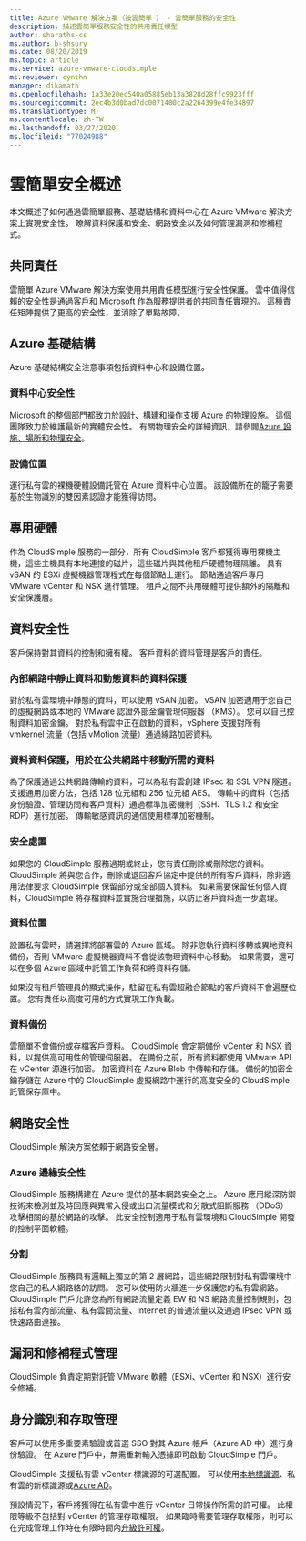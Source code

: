 ```yaml
---
title: Azure VMware 解決方案（按雲簡單 ） - 雲簡單服務的安全性
description: 描述雲簡單服務安全性的共用責任模型
author: sharaths-cs
ms.author: b-shsury
ms.date: 08/20/2019
ms.topic: article
ms.service: azure-vmware-cloudsimple
ms.reviewer: cynthn
manager: dikamath
ms.openlocfilehash: 1a33e20ec540a05885eb13a3828d28ffc9923fff
ms.sourcegitcommit: 2ec4b3d0bad7dc0071400c2a2264399e4fe34897
ms.translationtype: MT
ms.contentlocale: zh-TW
ms.lasthandoff: 03/27/2020
ms.locfileid: "77024988"
---
```

# <a name="cloudsimple-security-overview"></a>雲簡單安全概述

本文概述了如何通過雲簡單服務、基礎結構和資料中心在 Azure VMware 解決方案上實現安全性。 瞭解資料保護和安全、網路安全以及如何管理漏洞和修補程式。

## <a name="shared-responsibility"></a>共同責任

雲簡單 Azure VMware 解決方案使用共用責任模型進行安全性保護。 雲中值得信賴的安全性是通過客戶和 Microsoft 作為服務提供者的共同責任實現的。 這種責任矩陣提供了更高的安全性，並消除了單點故障。

## <a name="azure-infrastructure"></a>Azure 基礎結構

Azure 基礎結構安全注意事項包括資料中心和設備位置。

### <a name="datacenter-security"></a>資料中心安全性

Microsoft 的整個部門都致力於設計、構建和操作支援 Azure 的物理設施。 這個團隊致力於維護最新的實體安全性。 有關物理安全的詳細資訊，請參閱[Azure 設施、場所和物理安全](../security/azure-physical-security.md)。

### <a name="equipment-location"></a>設備位置

運行私有雲的裸機硬體設備託管在 Azure 資料中心位置。  該設備所在的籠子需要基於生物識別的雙因素認證才能獲得訪問。

## <a name="dedicated-hardware"></a>專用硬體

作為 CloudSimple 服務的一部分，所有 CloudSimple 客戶都獲得專用裸機主機，這些主機具有本地連接的磁片，這些磁片與其他租戶硬體物理隔離。 具有 vSAN 的 ESXi 虛擬機器管理程式在每個節點上運行。 節點通過客戶專用 VMware vCenter 和 NSX 進行管理。 租戶之間不共用硬體可提供額外的隔離和安全保護層。

## <a name="data-security"></a>資料安全性

客戶保持對其資料的控制和擁有權。 客戶資料的資料管理是客戶的責任。

### <a name="data-protection-for-data-at-rest-and-data-in-motion-within-internal-networks"></a>內部網路中靜止資料和動態資料的資料保護

對於私有雲環境中靜態的資料，可以使用 vSAN 加密。 vSAN 加密適用于您自己的虛擬網路或本地的 VMware 認證外部金鑰管理伺服器 （KMS）。  您可以自己控制資料加密金鑰。 對於私有雲中正在啟動的資料，vSphere 支援對所有 vmkernel 流量（包括 vMotion 流量）通過線路加密資料。

### <a name="data-protection-for-data-that-is-required-to-move-through-public-networks"></a>資料資料保護，用於在公共網路中移動所需的資料

為了保護通過公共網路傳輸的資料，可以為私有雲創建 IPsec 和 SSL VPN 隧道。 支援通用加密方法，包括 128 位元組和 256 位元組 AES。 傳輸中的資料（包括身份驗證、管理訪問和客戶資料）通過標準加密機制（SSH、TLS 1.2 和安全 RDP）進行加密。 傳輸敏感資訊的通信使用標準加密機制。

### <a name="secure-disposal"></a>安全處置

如果您的 CloudSimple 服務過期或終止，您有責任刪除或刪除您的資料。 CloudSimple 將與您合作，刪除或退回客戶協定中提供的所有客戶資料，除非適用法律要求 CloudSimple 保留部分或全部個人資料。 如果需要保留任何個人資料，CloudSimple 將存檔資料並實施合理措施，以防止客戶資料進一步處理。

### <a name="data-location"></a>資料位置

設置私有雲時，請選擇將部署雲的 Azure 區域。 除非您執行資料移轉或異地資料備份，否則 VMware 虛擬機器資料不會從該物理資料中心移動。 如果需要，還可以在多個 Azure 區域中託管工作負荷和將資料存儲。

如果沒有租戶管理員的顯式操作，駐留在私有雲超融合節點的客戶資料不會遍歷位置。 您有責任以高度可用的方式實現工作負載。

### <a name="data-backups"></a>資料備份

雲簡單不會備份或存檔客戶資料。 CloudSimple 會定期備份 vCenter 和 NSX 資料，以提供高可用性的管理伺服器。 在備份之前，所有資料都使用 VMware API 在 vCenter 源進行加密。 加密資料在 Azure Blob 中傳輸和存儲。 備份的加密金鑰存儲在 Azure 中的 CloudSimple 虛擬網路中運行的高度安全的 CloudSimple 託管保存庫中。

## <a name="network-security"></a>網路安全性

CloudSimple 解決方案依賴于網路安全層。

### <a name="azure-edge-security"></a>Azure 邊緣安全性

CloudSimple 服務構建在 Azure 提供的基本網路安全之上。 Azure 應用縱深防禦技術來檢測並及時回應與異常入侵或出口流量模式和分散式阻斷服務 （DDoS） 攻擊相關的基於網路的攻擊。 此安全控制適用于私有雲環境和 CloudSimple 開發的控制平面軟體。

### <a name="segmentation"></a>分割

CloudSimple 服務具有邏輯上獨立的第 2 層網路，這些網路限制對私有雲環境中您自己的私人網路絡的訪問。 您可以使用防火牆進一步保護您的私有雲網路。 CloudSimple 門戶允許您為所有網路流量定義 EW 和 NS 網路流量控制規則，包括私有雲內部流量、私有雲間流量、Internet 的普通流量以及通過 IPsec VPN 或快速路由連接。

## <a name="vulnerability-and-patch-management"></a>漏洞和修補程式管理

CloudSimple 負責定期對託管 VMware 軟體（ESXi、vCenter 和 NSX）進行安全修補。

## <a name="identity-and-access-management"></a>身分識別和存取管理

客戶可以使用多重要素驗證或首選 SSO 對其 Azure 帳戶（Azure AD 中）進行身份驗證。 在 Azure 門戶中，無需重新輸入憑據即可啟動 CloudSimple 門戶。

CloudSimple 支援私有雲 vCenter 標識源的可選配置。 可以使用[本地標識源](set-vcenter-identity.md)、私有雲的新標識源或[Azure AD](azure-ad.md)。

預設情況下，客戶將獲得在私有雲中進行 vCenter 日常操作所需的許可權。 此權限等級不包括對 vCenter 的管理存取權限。 如果臨時需要管理存取權限，則可以在完成管理工作時在有限時間內[升級許可權](escalate-private-cloud-privileges.md)。
